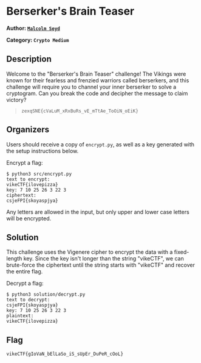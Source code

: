 # Berserker's Brain Teaser

**Author: [`Malcolm Seyd`](https://github.com/malcolmseyd)**

**Category: `Crypto Medium`**

## Description

Welcome to the "Berserker's Brain Teaser" challenge! The Vikings were known for their fearless and frenzied warriors called berserkers, and this challenge will require you to channel your inner berserker to solve a cryptogram. Can you break the code and decipher the message to claim victory?

> `zexqSNE{cVaLuM_xRxBuRs_vE_mTtAe_ToOiN_oEiK}`

## Organizers

Users should receive a copy of `encrypt.py`, as well as a key generated with the setup instructions below.

Encrypt a flag:

```console
$ python3 src/encrypt.py
text to encrypt:
vikeCTF{ilovepizza}
key: 7 10 25 26 3 22 3
ciphertext:
csjeFPI{skoyaspjya}
```

Any letters are allowed in the input, but only upper and lower case letters will be encrypted.

## Solution

This challenge uses the Vigenere cipher to encrypt the data with a fixed-length key. Since the key isn't longer than the string "vikeCTF", we can brute-force the ciphertext until the string starts with "vikeCTF" and recover the entire flag.

Decrypt a flag:

```console
$ python3 solution/decrypt.py
text to decrypt:
csjeFPI{skoyaspjya}
key: 7 10 25 26 3 22 3
plaintext:
vikeCTF{ilovepizza}
```

## Flag

```
vikeCTF{gIoVaN_bElLaSo_iS_sUpEr_DuPeR_cOoL}
```
